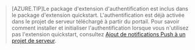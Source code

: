 
>[AZURE.TIP]Le package d'extension d'authentification est inclus dans le package d'extension quickstart. L'authentification est déjà activée dans le projet de serveur téléchargé à partir du portail. Pour savoir comment installer et initialiser l'authentification lorsque vous n'utilisez pas l'extension quickstart, consultez [Ajout de notifications Push à un projet de serveur](../articles/app-service-mobile/app-service-mobile-dotnet-backend-how-to-use-server-sdk.md#how-to-add-authentication-to-a-server-project).

<!---HONumber=Nov15_HO1-->